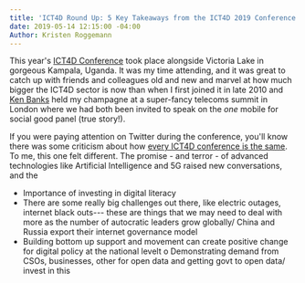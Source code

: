 ```yaml
---
title: 'ICT4D Round Up: 5 Key Takeaways from the ICT4D 2019 Conference'
date: 2019-05-14 12:15:00 -04:00
Author: Kristen Roggemann
---
```


This year's [ICT4D Conference](https://www.ict4dconference.org/) took place alongside Victoria Lake in gorgeous Kampala, Uganda. It was my time attending, and it was great to catch up with friends and colleagues old and new and marvel at how much bigger the ICT4D sector is now than when I first joined it in late 2010 and [Ken Banks](https://twitter.com/kiwanja) held my champagne at a super-fancy telecoms summit in London where we had both been invited to speak on the *one* mobile for social good panel (true story!). 

If you were paying attention on Twitter during the conference, you'll know there was some criticism about how [every ICT4D conference is the same](https://twitter.com/kiwanja/status/1123839831136718850). To me, this one felt different. The promise - and terror - of advanced technologies like Artificial Intelligence and 5G raised new conversations, and the  

-	Importance of investing in digital literacy
-	There are some really big challenges out there, like electric outages, internet black outs--- these are things that we may need to deal with more as the number of autocratic leaders grow globally/ China and Russia export their internet governance model
-	Building bottom up support and movement can create positive change for digital policy at the national levelt
o	Demonstrating demand from CSOs, businesses, other for open data and getting govt to open data/ invest in this
